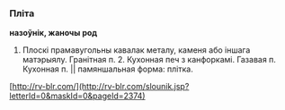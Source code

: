 ### Пліта
**назоўнік, жаночы род**

1. Плоскі прамавугольны кавалак металу, каменя або іншага матэрыялу. Гранітная п. 2. Кухонная печ з канфоркамі. Газавая п. Кухонная п. || памяншальная форма: плітка.

<a rel="author">[http://rv-blr.com/](http://rv-blr.com/slounik.jsp?letterId=0&maskId=0&pageId=2374)</a>
